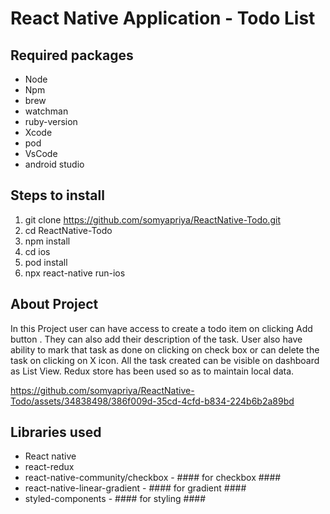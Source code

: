 
# React Native Application - Todo List  #



## Required packages ##

- Node
- Npm
- brew
- watchman
- ruby-version
- Xcode 
- pod
- VsCode
- android studio


 ## Steps to install ##

1. git clone https://github.com/somyapriya/ReactNative-Todo.git
2. cd ReactNative-Todo
3. npm install
4. cd ios
5. pod install
6. npx react-native run-ios



## About Project ##
                 
In this Project user can have access to create a todo item on clicking Add button . They can also add their description of the task.
User also have ability to  mark that task as done  on clicking on check box or can delete the task on clicking on X icon.
All the task created can be visible on dashboard as List View. Redux store has been used so as to maintain local data.


https://github.com/somyapriya/ReactNative-Todo/assets/34838498/386f009d-35cd-4cfd-b834-224b6b2a89bd


## Libraries used ##
- React native
- react-redux 
- react-native-community/checkbox -  #### for checkbox ####
- react-native-linear-gradient - #### for gradient ####
- styled-components -  #### for styling ####





